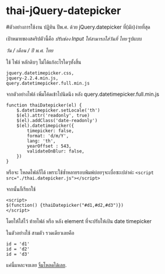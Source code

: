 # thai-jQuery-datepicker
#ตัวอย่างการใช้งาน ปฏิทิน ปีพ.ศ. ด้วย jQuery.datepicker ที่(มัก)ง่ายที่สุด

เป้าหมายของสคริปตัวนี้คือ *ปรับช่อง Input ให้สามารถใส่วันที่ ไทย*  รูปแบบ

*วัน / เดือน / ปี พ.ศ. ไทย*

ใช้ ไฟล์ หลักดิบๆ ไม่ได้แก้อะไรใดๆทั้งสิ้น
```
jquery.datetimepicker.css,
jquery-2.2.4.min.js,
query.datetimepicker.full.min.js 
```
จากตัวอย่างไฟล์ เพิ่มโค้ดเข้าไปนิดนึง หลัง query.datetimepicker.full.min.js  
```
function thaiDatepicker(el) {
    $.datetimepicker.setLocale('th')
    $(el).attr('readonly', true)
    $(el).addClass('date-readonly')
    $(el).datetimepicker({
        timepicker: false,
        format: 'd/m/Y',
        lang: 'th',
        yearOffset : 543,
        validateOnBlur: false,
    })
}
```

หรือจะ โหลดไฟล์ก็ได้ เพราะใช้ซ้ำหลายรอบพิมพ์บ่อยๆจะเบื่อซะเปล่าค่ะ
```<script src="./thai.datepicker.js"></script>```

จากนั้นก็เรียกใช้
```
<script>
$(function() {thaiDatepicker("#d1,#d2,#d3")})
</script>
```
โดยให้ใส่ไว้ ท้ายไฟล์ หรือ หลัง element ที่จะปรับให้เป้น date timepicker

ในตัวอย่างใช้ สามตัว รวดเดียวเลยคือ 
```
id = 'd1'
id = 'd2'
id = 'd3'
```
แค่นี้แหละจบเลย [จิ้มโหลดได้เลย](https://github.com/sharecode/thai-jQuery-datepicker/archive/master.zip).

